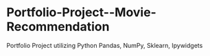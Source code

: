 # Portfolio-Project--Movie-Recommendation
Portfolio Project utilizing Python Pandas, NumPy, Sklearn, Ipywidgets
